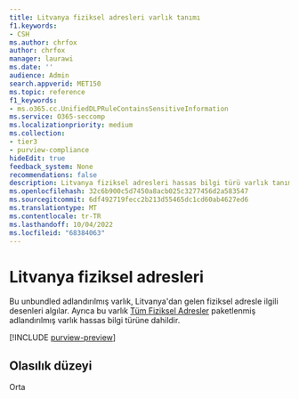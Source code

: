 ```yaml
---
title: Litvanya fiziksel adresleri varlık tanımı
f1.keywords:
- CSH
ms.author: chrfox
author: chrfox
manager: laurawi
ms.date: ''
audience: Admin
search.appverid: MET150
ms.topic: reference
f1_keywords:
- ms.o365.cc.UnifiedDLPRuleContainsSensitiveInformation
ms.service: O365-seccomp
ms.localizationpriority: medium
ms.collection:
- tier3
- purview-compliance
hideEdit: true
feedback_system: None
recommendations: false
description: Litvanya fiziksel adresleri hassas bilgi türü varlık tanımı.
ms.openlocfilehash: 32c6b900c5d7450a8acb025c3277456d2a583547
ms.sourcegitcommit: 6df492719fecc2b213d55465dc1cd60ab4627ed6
ms.translationtype: MT
ms.contentlocale: tr-TR
ms.lasthandoff: 10/04/2022
ms.locfileid: "68384063"
---
```

# <a name="lithuania-physical-addresses"></a>Litvanya fiziksel adresleri

Bu unbundled adlandırılmış varlık, Litvanya'dan gelen fiziksel adresle ilgili desenleri algılar. Ayrıca bu varlık [Tüm Fiziksel Adresler](sit-defn-all-physical-addresses.md) paketlenmiş adlandırılmış varlık hassas bilgi türüne dahildir.

[!INCLUDE [purview-preview](../includes/purview-preview.md)]

## <a name="confidence-level"></a>Olasılık düzeyi

Orta
